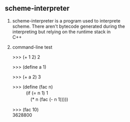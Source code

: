 scheme-interpreter
-----------------------------------------------------
1.  scheme-interpreter is a program used to interprete  
    scheme. There aren't bytecode generated during the  
    interpreting but relying on the runtime stack in  
    C++

2.  command-line test 
    
    \>\>\>   (+ 1 2) 
    2

    \>\>\>  (define a 1) 

    \>\>\>  (+ a 2) 
    3

    \>\>\>  (define (fac n)  
　　　(if (= n 1) 1  
　　　　(* n (fac (- n 1)))))  

    \>\>\>  (fac 10)  
    3628800
